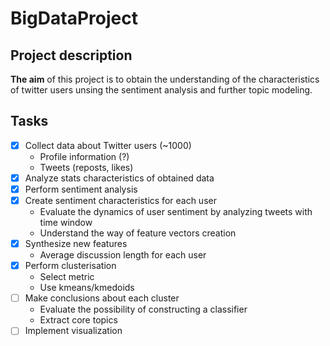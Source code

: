 # BigDataProject

## Project description

**The aim** of this project is to obtain the understanding of the characteristics of twitter users unsing the sentiment analysis and further topic modeling.

## Tasks

- [x] Collect data about Twitter users (~1000)
  * Profile information (?)
  * Tweets (reposts, likes)
- [x] Analyze stats characteristics of obtained data
- [x] Perform sentiment analysis
- [x] Create sentiment characteristics for each user
  * Evaluate the dynamics of user sentiment by analyzing tweets with time window
  * Understand the way of feature vectors creation
- [x] Synthesize new features
  * Average discussion length for each user
- [x] Perform clusterisation
  * Select metric
  * Use kmeans/kmedoids
- [ ] Make conclusions about each cluster
  * Evaluate the possibility of constructing a classifier
  * Extract core topics
- [ ] Implement visualization